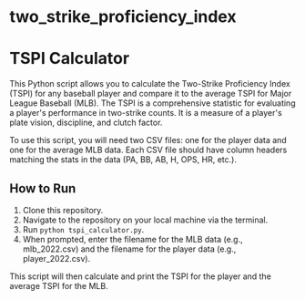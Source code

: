 # two_strike_proficiency_index
# TSPI Calculator

This Python script allows you to calculate the Two-Strike Proficiency Index (TSPI) for any baseball player and compare it to the average TSPI for Major League Baseball (MLB). The TSPI is a comprehensive statistic for evaluating a player's performance in two-strike counts. It is a measure of a player's plate vision, discipline, and clutch factor.

To use this script, you will need two CSV files: one for the player data and one for the average MLB data. Each CSV file should have column headers matching the stats in the data (PA, BB, AB, H, OPS, HR, etc.).

## How to Run
1. Clone this repository.
2. Navigate to the repository on your local machine via the terminal.
3. Run `python tspi_calculator.py`.
4. When prompted, enter the filename for the MLB data (e.g., mlb_2022.csv) and the filename for the player data (e.g., player_2022.csv).

This script will then calculate and print the TSPI for the player and the average TSPI for the MLB.

